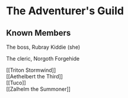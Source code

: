# The Adventurer's Guild


## Known Members
The boss, Rubray Kiddie (she)  

The cleric, Norgoth Forgehide

[[Triton Stormwind]]  
[[Aethelbert the Third]]  
[[Tuco]]  
[[Zalhelm the Summoner]]  
